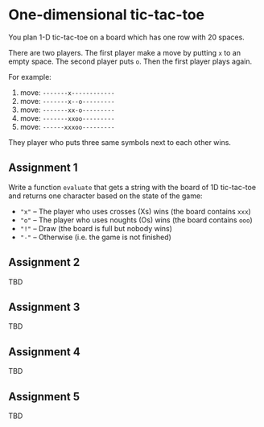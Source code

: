 # One-dimensional tic-tac-toe

You plan 1-D tic-tac-toe on a board which has one row with 20 spaces.

There are two players. 
The first player make a move by putting `x` to an empty space.
The second player puts `o`. Then the first player plays again.

For example:
1. move: `-------x------------`
2. move: `-------x--o---------`
3. move: `-------xx-o---------`
4. move: `-------xxoo---------`
5. move: `------xxxoo---------`
   
They player who puts three same symbols next to each other wins.

## Assignment 1

Write a function `evaluate` that gets a string with the board of 1D tic-tac-toe
and returns one character based on the state of the game:

- `"x"` – The player who uses crosses (Xs) wins (the board contains `xxx`)
- `"o"` – The player who uses noughts (Os) wins (the board contains `ooo`)
- `"!"` – Draw (the board is full but nobody wins)
- `"-"` – Otherwise (i.e. the game is not finished)

## Assignment 2

TBD

## Assignment 3

TBD

## Assignment 4

TBD

## Assignment 5

TBD